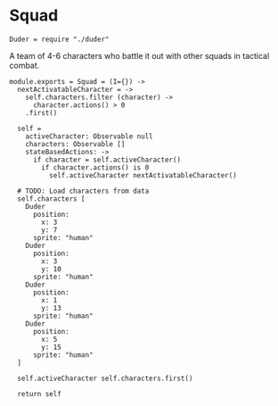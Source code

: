 Squad
=====

    Duder = require "./duder"

A team of 4-6 characters who battle it out with other squads in tactical combat.

    module.exports = Squad = (I={}) ->
      nextActivatableCharacter = ->
        self.characters.filter (character) ->
          character.actions() > 0
        .first()

      self =
        activeCharacter: Observable null
        characters: Observable []
        stateBasedActions: ->
          if character = self.activeCharacter()
            if character.actions() is 0
              self.activeCharacter nextActivatableCharacter()

      # TODO: Load characters from data
      self.characters [
        Duder
          position:
            x: 3
            y: 7
          sprite: "human"
        Duder
          position:
            x: 3
            y: 10
          sprite: "human"
        Duder
          position:
            x: 1
            y: 13
          sprite: "human"
        Duder
          position:
            x: 5
            y: 15
          sprite: "human"
      ]

      self.activeCharacter self.characters.first()

      return self
